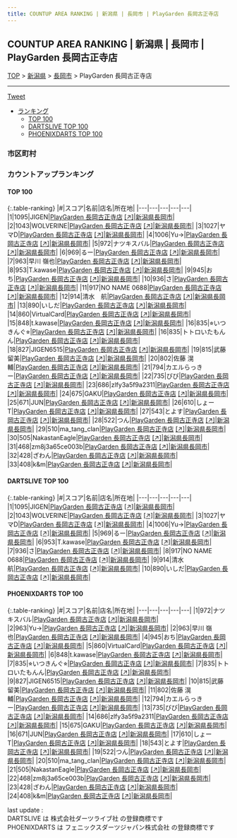 ```yaml
---
title: COUNTUP AREA RANKING | 新潟県 | 長岡市 | PlayGarden 長岡古正寺店
---
```

## COUNTUP AREA RANKING | 新潟県 | 長岡市 | PlayGarden 長岡古正寺店

[TOP](/darts/rank/) > [新潟県](/darts/rank/新潟県/) > [長岡市](/darts/rank/新潟県/長岡市/) > PlayGarden 長岡古正寺店

___

<a href="https://twitter.com/share?ref_src=twsrc%5Etfw" data-text="COUNTUP AREA RANKING | 新潟県長岡市PlayGarden 長岡古正寺店" class="twitter-share-button" data-hashtags="DARTSLIVE,PHOENIXDARTS,darts,ダーツ" data-show-count="false">Tweet</a>

* [ランキング](#カウントアップランキング)
    * [TOP 100](#top-100)
    * [DARTSLIVE TOP 100](#dartslive-top-100)
    * [PHOENIXDARTS TOP 100](#phoenixdarts-top-100)

### 市区町村

<ul>

</ul>

### カウントアップランキング

#### TOP 100



{:.table-ranking}
|#|スコア|名前|店名|所在地|
|---|---|---|---|---|
|1|1095|<span class="rank-name-dl">JIGEN</span>|<a href="/darts/rank/shops/59890313060d699525d56fb0e5c39bac.html">PlayGarden 長岡古正寺店</a> <a href="https://search.dartslive.com/jp/shop/59890313060d699525d56fb0e5c39bac">[↗]</a>|<a href="/darts/rank/新潟県/長岡市">新潟県長岡市</a>|
|2|1043|<span class="rank-name-dl">WOLVERINE</span>|<a href="/darts/rank/shops/59890313060d699525d56fb0e5c39bac.html">PlayGarden 長岡古正寺店</a> <a href="https://search.dartslive.com/jp/shop/59890313060d699525d56fb0e5c39bac">[↗]</a>|<a href="/darts/rank/新潟県/長岡市">新潟県長岡市</a>|
|3|1027|<span class="rank-name-dl">ヤマD</span>|<a href="/darts/rank/shops/59890313060d699525d56fb0e5c39bac.html">PlayGarden 長岡古正寺店</a> <a href="https://search.dartslive.com/jp/shop/59890313060d699525d56fb0e5c39bac">[↗]</a>|<a href="/darts/rank/新潟県/長岡市">新潟県長岡市</a>|
|4|1006|<span class="rank-name-dl">Yu→</span>|<a href="/darts/rank/shops/59890313060d699525d56fb0e5c39bac.html">PlayGarden 長岡古正寺店</a> <a href="https://search.dartslive.com/jp/shop/59890313060d699525d56fb0e5c39bac">[↗]</a>|<a href="/darts/rank/新潟県/長岡市">新潟県長岡市</a>|
|5|972|<span class="rank-name-pd">ナツキスバル</span>|<a href="/darts/rank/shops/96272.html">PlayGarden 長岡古正寺店</a> <a href="https://vs.phoenixdarts.com/jp/shop/shopDetailInfo/s_96272?s_seq=96272">[↗]</a>|<a href="/darts/rank/新潟県/長岡市">新潟県長岡市</a>|
|6|969|<span class="rank-name-dl">るー</span>|<a href="/darts/rank/shops/59890313060d699525d56fb0e5c39bac.html">PlayGarden 長岡古正寺店</a> <a href="https://search.dartslive.com/jp/shop/59890313060d699525d56fb0e5c39bac">[↗]</a>|<a href="/darts/rank/新潟県/長岡市">新潟県長岡市</a>|
|7|963|<span class="rank-name-pd">早川 嶺也</span>|<a href="/darts/rank/shops/96272.html">PlayGarden 長岡古正寺店</a> <a href="https://vs.phoenixdarts.com/jp/shop/shopDetailInfo/s_96272?s_seq=96272">[↗]</a>|<a href="/darts/rank/新潟県/長岡市">新潟県長岡市</a>|
|8|953|<span class="rank-name-dl">T.kawase</span>|<a href="/darts/rank/shops/59890313060d699525d56fb0e5c39bac.html">PlayGarden 長岡古正寺店</a> <a href="https://search.dartslive.com/jp/shop/59890313060d699525d56fb0e5c39bac">[↗]</a>|<a href="/darts/rank/新潟県/長岡市">新潟県長岡市</a>|
|9|945|<span class="rank-name-pd">おち</span>|<a href="/darts/rank/shops/96272.html">PlayGarden 長岡古正寺店</a> <a href="https://vs.phoenixdarts.com/jp/shop/shopDetailInfo/s_96272?s_seq=96272">[↗]</a>|<a href="/darts/rank/新潟県/長岡市">新潟県長岡市</a>|
|10|936|<span class="rank-name-dl">さ</span>|<a href="/darts/rank/shops/59890313060d699525d56fb0e5c39bac.html">PlayGarden 長岡古正寺店</a> <a href="https://search.dartslive.com/jp/shop/59890313060d699525d56fb0e5c39bac">[↗]</a>|<a href="/darts/rank/新潟県/長岡市">新潟県長岡市</a>|
|11|917|<span class="rank-name-dl">NO NAME 0688</span>|<a href="/darts/rank/shops/59890313060d699525d56fb0e5c39bac.html">PlayGarden 長岡古正寺店</a> <a href="https://search.dartslive.com/jp/shop/59890313060d699525d56fb0e5c39bac">[↗]</a>|<a href="/darts/rank/新潟県/長岡市">新潟県長岡市</a>|
|12|914|<span class="rank-name-dl">清水　航</span>|<a href="/darts/rank/shops/59890313060d699525d56fb0e5c39bac.html">PlayGarden 長岡古正寺店</a> <a href="https://search.dartslive.com/jp/shop/59890313060d699525d56fb0e5c39bac">[↗]</a>|<a href="/darts/rank/新潟県/長岡市">新潟県長岡市</a>|
|13|890|<span class="rank-name-dl">いしだ</span>|<a href="/darts/rank/shops/59890313060d699525d56fb0e5c39bac.html">PlayGarden 長岡古正寺店</a> <a href="https://search.dartslive.com/jp/shop/59890313060d699525d56fb0e5c39bac">[↗]</a>|<a href="/darts/rank/新潟県/長岡市">新潟県長岡市</a>|
|14|860|<span class="rank-name-pd">VirtualCard</span>|<a href="/darts/rank/shops/96272.html">PlayGarden 長岡古正寺店</a> <a href="https://vs.phoenixdarts.com/jp/shop/shopDetailInfo/s_96272?s_seq=96272">[↗]</a>|<a href="/darts/rank/新潟県/長岡市">新潟県長岡市</a>|
|15|848|<span class="rank-name-pd">t.kawase</span>|<a href="/darts/rank/shops/96272.html">PlayGarden 長岡古正寺店</a> <a href="https://vs.phoenixdarts.com/jp/shop/shopDetailInfo/s_96272?s_seq=96272">[↗]</a>|<a href="/darts/rank/新潟県/長岡市">新潟県長岡市</a>|
|16|835|<span class="rank-name-pd">⭐︎いつきんぐ⭐︎</span>|<a href="/darts/rank/shops/96272.html">PlayGarden 長岡古正寺店</a> <a href="https://vs.phoenixdarts.com/jp/shop/shopDetailInfo/s_96272?s_seq=96272">[↗]</a>|<a href="/darts/rank/新潟県/長岡市">新潟県長岡市</a>|
|16|835|<span class="rank-name-pd">トトロいたもんん</span>|<a href="/darts/rank/shops/96272.html">PlayGarden 長岡古正寺店</a> <a href="https://vs.phoenixdarts.com/jp/shop/shopDetailInfo/s_96272?s_seq=96272">[↗]</a>|<a href="/darts/rank/新潟県/長岡市">新潟県長岡市</a>|
|18|827|<span class="rank-name-pd">JIGEN6515</span>|<a href="/darts/rank/shops/96272.html">PlayGarden 長岡古正寺店</a> <a href="https://vs.phoenixdarts.com/jp/shop/shopDetailInfo/s_96272?s_seq=96272">[↗]</a>|<a href="/darts/rank/新潟県/長岡市">新潟県長岡市</a>|
|19|815|<span class="rank-name-pd"><span class="pro-icon-pd"></span>武藤 留美</span>|<a href="/darts/rank/shops/96272.html">PlayGarden 長岡古正寺店</a> <a href="https://vs.phoenixdarts.com/jp/shop/shopDetailInfo/s_96272?s_seq=96272">[↗]</a>|<a href="/darts/rank/新潟県/長岡市">新潟県長岡市</a>|
|20|802|<span class="rank-name-pd"><span class="pro-icon-pd"></span>佐藤 滉輔</span>|<a href="/darts/rank/shops/96272.html">PlayGarden 長岡古正寺店</a> <a href="https://vs.phoenixdarts.com/jp/shop/shopDetailInfo/s_96272?s_seq=96272">[↗]</a>|<a href="/darts/rank/新潟県/長岡市">新潟県長岡市</a>|
|21|794|<span class="rank-name-pd">カエルらっきー</span>|<a href="/darts/rank/shops/96272.html">PlayGarden 長岡古正寺店</a> <a href="https://vs.phoenixdarts.com/jp/shop/shopDetailInfo/s_96272?s_seq=96272">[↗]</a>|<a href="/darts/rank/新潟県/長岡市">新潟県長岡市</a>|
|22|735|<span class="rank-name-pd">びび</span>|<a href="/darts/rank/shops/96272.html">PlayGarden 長岡古正寺店</a> <a href="https://vs.phoenixdarts.com/jp/shop/shopDetailInfo/s_96272?s_seq=96272">[↗]</a>|<a href="/darts/rank/新潟県/長岡市">新潟県長岡市</a>|
|23|686|<span class="rank-name-pd">zlfy3a5f9a2311</span>|<a href="/darts/rank/shops/96272.html">PlayGarden 長岡古正寺店</a> <a href="https://vs.phoenixdarts.com/jp/shop/shopDetailInfo/s_96272?s_seq=96272">[↗]</a>|<a href="/darts/rank/新潟県/長岡市">新潟県長岡市</a>|
|24|675|<span class="rank-name-pd">GAKU</span>|<a href="/darts/rank/shops/96272.html">PlayGarden 長岡古正寺店</a> <a href="https://vs.phoenixdarts.com/jp/shop/shopDetailInfo/s_96272?s_seq=96272">[↗]</a>|<a href="/darts/rank/新潟県/長岡市">新潟県長岡市</a>|
|25|671|<span class="rank-name-pd">JUN</span>|<a href="/darts/rank/shops/96272.html">PlayGarden 長岡古正寺店</a> <a href="https://vs.phoenixdarts.com/jp/shop/shopDetailInfo/s_96272?s_seq=96272">[↗]</a>|<a href="/darts/rank/新潟県/長岡市">新潟県長岡市</a>|
|26|610|<span class="rank-name-pd">しょーT</span>|<a href="/darts/rank/shops/96272.html">PlayGarden 長岡古正寺店</a> <a href="https://vs.phoenixdarts.com/jp/shop/shopDetailInfo/s_96272?s_seq=96272">[↗]</a>|<a href="/darts/rank/新潟県/長岡市">新潟県長岡市</a>|
|27|543|<span class="rank-name-pd">とよす</span>|<a href="/darts/rank/shops/96272.html">PlayGarden 長岡古正寺店</a> <a href="https://vs.phoenixdarts.com/jp/shop/shopDetailInfo/s_96272?s_seq=96272">[↗]</a>|<a href="/darts/rank/新潟県/長岡市">新潟県長岡市</a>|
|28|522|<span class="rank-name-pd">つん</span>|<a href="/darts/rank/shops/96272.html">PlayGarden 長岡古正寺店</a> <a href="https://vs.phoenixdarts.com/jp/shop/shopDetailInfo/s_96272?s_seq=96272">[↗]</a>|<a href="/darts/rank/新潟県/長岡市">新潟県長岡市</a>|
|29|510|<span class="rank-name-pd">ma_tang_clan</span>|<a href="/darts/rank/shops/96272.html">PlayGarden 長岡古正寺店</a> <a href="https://vs.phoenixdarts.com/jp/shop/shopDetailInfo/s_96272?s_seq=96272">[↗]</a>|<a href="/darts/rank/新潟県/長岡市">新潟県長岡市</a>|
|30|505|<span class="rank-name-pd">NakastanEagle</span>|<a href="/darts/rank/shops/96272.html">PlayGarden 長岡古正寺店</a> <a href="https://vs.phoenixdarts.com/jp/shop/shopDetailInfo/s_96272?s_seq=96272">[↗]</a>|<a href="/darts/rank/新潟県/長岡市">新潟県長岡市</a>|
|31|468|<span class="rank-name-pd">zm8j3a65ce003b</span>|<a href="/darts/rank/shops/96272.html">PlayGarden 長岡古正寺店</a> <a href="https://vs.phoenixdarts.com/jp/shop/shopDetailInfo/s_96272?s_seq=96272">[↗]</a>|<a href="/darts/rank/新潟県/長岡市">新潟県長岡市</a>|
|32|428|<span class="rank-name-pd">ざわん</span>|<a href="/darts/rank/shops/96272.html">PlayGarden 長岡古正寺店</a> <a href="https://vs.phoenixdarts.com/jp/shop/shopDetailInfo/s_96272?s_seq=96272">[↗]</a>|<a href="/darts/rank/新潟県/長岡市">新潟県長岡市</a>|
|33|408|<span class="rank-name-pd">k&amp;m</span>|<a href="/darts/rank/shops/96272.html">PlayGarden 長岡古正寺店</a> <a href="https://vs.phoenixdarts.com/jp/shop/shopDetailInfo/s_96272?s_seq=96272">[↗]</a>|<a href="/darts/rank/新潟県/長岡市">新潟県長岡市</a>|


#### DARTSLIVE TOP 100



{:.table-ranking}
|#|スコア|名前|店名|所在地|
|---|---|---|---|---|
|1|1095|<span class="rank-name-dl">JIGEN</span>|<a href="/darts/rank/shops/59890313060d699525d56fb0e5c39bac.html">PlayGarden 長岡古正寺店</a> <a href="https://search.dartslive.com/jp/shop/59890313060d699525d56fb0e5c39bac">[↗]</a>|<a href="/darts/rank/新潟県/長岡市">新潟県長岡市</a>|
|2|1043|<span class="rank-name-dl">WOLVERINE</span>|<a href="/darts/rank/shops/59890313060d699525d56fb0e5c39bac.html">PlayGarden 長岡古正寺店</a> <a href="https://search.dartslive.com/jp/shop/59890313060d699525d56fb0e5c39bac">[↗]</a>|<a href="/darts/rank/新潟県/長岡市">新潟県長岡市</a>|
|3|1027|<span class="rank-name-dl">ヤマD</span>|<a href="/darts/rank/shops/59890313060d699525d56fb0e5c39bac.html">PlayGarden 長岡古正寺店</a> <a href="https://search.dartslive.com/jp/shop/59890313060d699525d56fb0e5c39bac">[↗]</a>|<a href="/darts/rank/新潟県/長岡市">新潟県長岡市</a>|
|4|1006|<span class="rank-name-dl">Yu→</span>|<a href="/darts/rank/shops/59890313060d699525d56fb0e5c39bac.html">PlayGarden 長岡古正寺店</a> <a href="https://search.dartslive.com/jp/shop/59890313060d699525d56fb0e5c39bac">[↗]</a>|<a href="/darts/rank/新潟県/長岡市">新潟県長岡市</a>|
|5|969|<span class="rank-name-dl">るー</span>|<a href="/darts/rank/shops/59890313060d699525d56fb0e5c39bac.html">PlayGarden 長岡古正寺店</a> <a href="https://search.dartslive.com/jp/shop/59890313060d699525d56fb0e5c39bac">[↗]</a>|<a href="/darts/rank/新潟県/長岡市">新潟県長岡市</a>|
|6|953|<span class="rank-name-dl">T.kawase</span>|<a href="/darts/rank/shops/59890313060d699525d56fb0e5c39bac.html">PlayGarden 長岡古正寺店</a> <a href="https://search.dartslive.com/jp/shop/59890313060d699525d56fb0e5c39bac">[↗]</a>|<a href="/darts/rank/新潟県/長岡市">新潟県長岡市</a>|
|7|936|<span class="rank-name-dl">さ</span>|<a href="/darts/rank/shops/59890313060d699525d56fb0e5c39bac.html">PlayGarden 長岡古正寺店</a> <a href="https://search.dartslive.com/jp/shop/59890313060d699525d56fb0e5c39bac">[↗]</a>|<a href="/darts/rank/新潟県/長岡市">新潟県長岡市</a>|
|8|917|<span class="rank-name-dl">NO NAME 0688</span>|<a href="/darts/rank/shops/59890313060d699525d56fb0e5c39bac.html">PlayGarden 長岡古正寺店</a> <a href="https://search.dartslive.com/jp/shop/59890313060d699525d56fb0e5c39bac">[↗]</a>|<a href="/darts/rank/新潟県/長岡市">新潟県長岡市</a>|
|9|914|<span class="rank-name-dl">清水　航</span>|<a href="/darts/rank/shops/59890313060d699525d56fb0e5c39bac.html">PlayGarden 長岡古正寺店</a> <a href="https://search.dartslive.com/jp/shop/59890313060d699525d56fb0e5c39bac">[↗]</a>|<a href="/darts/rank/新潟県/長岡市">新潟県長岡市</a>|
|10|890|<span class="rank-name-dl">いしだ</span>|<a href="/darts/rank/shops/59890313060d699525d56fb0e5c39bac.html">PlayGarden 長岡古正寺店</a> <a href="https://search.dartslive.com/jp/shop/59890313060d699525d56fb0e5c39bac">[↗]</a>|<a href="/darts/rank/新潟県/長岡市">新潟県長岡市</a>|


#### PHOENIXDARTS TOP 100



{:.table-ranking}
|#|スコア|名前|店名|所在地|
|---|---|---|---|---|
|1|972|<span class="rank-name-pd">ナツキスバル</span>|<a href="/darts/rank/shops/96272.html">PlayGarden 長岡古正寺店</a> <a href="https://vs.phoenixdarts.com/jp/shop/shopDetailInfo/s_96272?s_seq=96272">[↗]</a>|<a href="/darts/rank/新潟県/長岡市">新潟県長岡市</a>|
|2|963|<span class="rank-name-pd">Yu→</span>|<a href="/darts/rank/shops/96272.html">PlayGarden 長岡古正寺店</a> <a href="https://vs.phoenixdarts.com/jp/shop/shopDetailInfo/s_96272?s_seq=96272">[↗]</a>|<a href="/darts/rank/新潟県/長岡市">新潟県長岡市</a>|
|2|963|<span class="rank-name-pd">早川 嶺也</span>|<a href="/darts/rank/shops/96272.html">PlayGarden 長岡古正寺店</a> <a href="https://vs.phoenixdarts.com/jp/shop/shopDetailInfo/s_96272?s_seq=96272">[↗]</a>|<a href="/darts/rank/新潟県/長岡市">新潟県長岡市</a>|
|4|945|<span class="rank-name-pd">おち</span>|<a href="/darts/rank/shops/96272.html">PlayGarden 長岡古正寺店</a> <a href="https://vs.phoenixdarts.com/jp/shop/shopDetailInfo/s_96272?s_seq=96272">[↗]</a>|<a href="/darts/rank/新潟県/長岡市">新潟県長岡市</a>|
|5|860|<span class="rank-name-pd">VirtualCard</span>|<a href="/darts/rank/shops/96272.html">PlayGarden 長岡古正寺店</a> <a href="https://vs.phoenixdarts.com/jp/shop/shopDetailInfo/s_96272?s_seq=96272">[↗]</a>|<a href="/darts/rank/新潟県/長岡市">新潟県長岡市</a>|
|6|848|<span class="rank-name-pd">t.kawase</span>|<a href="/darts/rank/shops/96272.html">PlayGarden 長岡古正寺店</a> <a href="https://vs.phoenixdarts.com/jp/shop/shopDetailInfo/s_96272?s_seq=96272">[↗]</a>|<a href="/darts/rank/新潟県/長岡市">新潟県長岡市</a>|
|7|835|<span class="rank-name-pd">⭐︎いつきんぐ⭐︎</span>|<a href="/darts/rank/shops/96272.html">PlayGarden 長岡古正寺店</a> <a href="https://vs.phoenixdarts.com/jp/shop/shopDetailInfo/s_96272?s_seq=96272">[↗]</a>|<a href="/darts/rank/新潟県/長岡市">新潟県長岡市</a>|
|7|835|<span class="rank-name-pd">トトロいたもんん</span>|<a href="/darts/rank/shops/96272.html">PlayGarden 長岡古正寺店</a> <a href="https://vs.phoenixdarts.com/jp/shop/shopDetailInfo/s_96272?s_seq=96272">[↗]</a>|<a href="/darts/rank/新潟県/長岡市">新潟県長岡市</a>|
|9|827|<span class="rank-name-pd">JIGEN6515</span>|<a href="/darts/rank/shops/96272.html">PlayGarden 長岡古正寺店</a> <a href="https://vs.phoenixdarts.com/jp/shop/shopDetailInfo/s_96272?s_seq=96272">[↗]</a>|<a href="/darts/rank/新潟県/長岡市">新潟県長岡市</a>|
|10|815|<span class="rank-name-pd"><span class="pro-icon-pd"></span>武藤 留美</span>|<a href="/darts/rank/shops/96272.html">PlayGarden 長岡古正寺店</a> <a href="https://vs.phoenixdarts.com/jp/shop/shopDetailInfo/s_96272?s_seq=96272">[↗]</a>|<a href="/darts/rank/新潟県/長岡市">新潟県長岡市</a>|
|11|802|<span class="rank-name-pd"><span class="pro-icon-pd"></span>佐藤 滉輔</span>|<a href="/darts/rank/shops/96272.html">PlayGarden 長岡古正寺店</a> <a href="https://vs.phoenixdarts.com/jp/shop/shopDetailInfo/s_96272?s_seq=96272">[↗]</a>|<a href="/darts/rank/新潟県/長岡市">新潟県長岡市</a>|
|12|794|<span class="rank-name-pd">カエルらっきー</span>|<a href="/darts/rank/shops/96272.html">PlayGarden 長岡古正寺店</a> <a href="https://vs.phoenixdarts.com/jp/shop/shopDetailInfo/s_96272?s_seq=96272">[↗]</a>|<a href="/darts/rank/新潟県/長岡市">新潟県長岡市</a>|
|13|735|<span class="rank-name-pd">びび</span>|<a href="/darts/rank/shops/96272.html">PlayGarden 長岡古正寺店</a> <a href="https://vs.phoenixdarts.com/jp/shop/shopDetailInfo/s_96272?s_seq=96272">[↗]</a>|<a href="/darts/rank/新潟県/長岡市">新潟県長岡市</a>|
|14|686|<span class="rank-name-pd">zlfy3a5f9a2311</span>|<a href="/darts/rank/shops/96272.html">PlayGarden 長岡古正寺店</a> <a href="https://vs.phoenixdarts.com/jp/shop/shopDetailInfo/s_96272?s_seq=96272">[↗]</a>|<a href="/darts/rank/新潟県/長岡市">新潟県長岡市</a>|
|15|675|<span class="rank-name-pd">GAKU</span>|<a href="/darts/rank/shops/96272.html">PlayGarden 長岡古正寺店</a> <a href="https://vs.phoenixdarts.com/jp/shop/shopDetailInfo/s_96272?s_seq=96272">[↗]</a>|<a href="/darts/rank/新潟県/長岡市">新潟県長岡市</a>|
|16|671|<span class="rank-name-pd">JUN</span>|<a href="/darts/rank/shops/96272.html">PlayGarden 長岡古正寺店</a> <a href="https://vs.phoenixdarts.com/jp/shop/shopDetailInfo/s_96272?s_seq=96272">[↗]</a>|<a href="/darts/rank/新潟県/長岡市">新潟県長岡市</a>|
|17|610|<span class="rank-name-pd">しょーT</span>|<a href="/darts/rank/shops/96272.html">PlayGarden 長岡古正寺店</a> <a href="https://vs.phoenixdarts.com/jp/shop/shopDetailInfo/s_96272?s_seq=96272">[↗]</a>|<a href="/darts/rank/新潟県/長岡市">新潟県長岡市</a>|
|18|543|<span class="rank-name-pd">とよす</span>|<a href="/darts/rank/shops/96272.html">PlayGarden 長岡古正寺店</a> <a href="https://vs.phoenixdarts.com/jp/shop/shopDetailInfo/s_96272?s_seq=96272">[↗]</a>|<a href="/darts/rank/新潟県/長岡市">新潟県長岡市</a>|
|19|522|<span class="rank-name-pd">つん</span>|<a href="/darts/rank/shops/96272.html">PlayGarden 長岡古正寺店</a> <a href="https://vs.phoenixdarts.com/jp/shop/shopDetailInfo/s_96272?s_seq=96272">[↗]</a>|<a href="/darts/rank/新潟県/長岡市">新潟県長岡市</a>|
|20|510|<span class="rank-name-pd">ma_tang_clan</span>|<a href="/darts/rank/shops/96272.html">PlayGarden 長岡古正寺店</a> <a href="https://vs.phoenixdarts.com/jp/shop/shopDetailInfo/s_96272?s_seq=96272">[↗]</a>|<a href="/darts/rank/新潟県/長岡市">新潟県長岡市</a>|
|21|505|<span class="rank-name-pd">NakastanEagle</span>|<a href="/darts/rank/shops/96272.html">PlayGarden 長岡古正寺店</a> <a href="https://vs.phoenixdarts.com/jp/shop/shopDetailInfo/s_96272?s_seq=96272">[↗]</a>|<a href="/darts/rank/新潟県/長岡市">新潟県長岡市</a>|
|22|468|<span class="rank-name-pd">zm8j3a65ce003b</span>|<a href="/darts/rank/shops/96272.html">PlayGarden 長岡古正寺店</a> <a href="https://vs.phoenixdarts.com/jp/shop/shopDetailInfo/s_96272?s_seq=96272">[↗]</a>|<a href="/darts/rank/新潟県/長岡市">新潟県長岡市</a>|
|23|428|<span class="rank-name-pd">ざわん</span>|<a href="/darts/rank/shops/96272.html">PlayGarden 長岡古正寺店</a> <a href="https://vs.phoenixdarts.com/jp/shop/shopDetailInfo/s_96272?s_seq=96272">[↗]</a>|<a href="/darts/rank/新潟県/長岡市">新潟県長岡市</a>|
|24|408|<span class="rank-name-pd">k&amp;m</span>|<a href="/darts/rank/shops/96272.html">PlayGarden 長岡古正寺店</a> <a href="https://vs.phoenixdarts.com/jp/shop/shopDetailInfo/s_96272?s_seq=96272">[↗]</a>|<a href="/darts/rank/新潟県/長岡市">新潟県長岡市</a>|


<div class="footer border-top border-gray-light mt-5 pt-3 text-right text-gray">
    last update : <span style="font-weight: italic" id="foot_last_modified"></span><br />
    DARTSLIVE は 株式会社ダーツライブ社 の登録商標です<br />
    PHOENIXDARTS は フェニックスダーツジャパン株式会社 の登録商標です<br />
</div>

<script src="https://cdnjs.cloudflare.com/ajax/libs/jquery.tablesorter/2.31.3/js/jquery.tablesorter.min.js" integrity="sha512-qzgd5cYSZcosqpzpn7zF2ZId8f/8CHmFKZ8j7mU4OUXTNRd5g+ZHBPsgKEwoqxCtdQvExE5LprwwPAgoicguNg==" crossorigin="anonymous" referrerpolicy="no-referrer"></script>
<link rel="stylesheet" href="https://cdnjs.cloudflare.com/ajax/libs/jquery.tablesorter/2.31.3/css/theme.default.min.css" integrity="sha512-wghhOJkjQX0Lh3NSWvNKeZ0ZpNn+SPVXX1Qyc9OCaogADktxrBiBdKGDoqVUOyhStvMBmJQ8ZdMHiR3wuEq8+w==" crossorigin="anonymous" referrerpolicy="no-referrer" />
<script>
$(function() {
    $(".table-ranking").tablesorter({sortList:[[0, 0]]});
    $("#foot_last_modified").text(formatDate(new Date(document.lastModified), 'yyyy-MM-dd HH:mm:ss'));
});
</script>

<script async src="https://platform.twitter.com/widgets.js" charset="utf-8"></script>